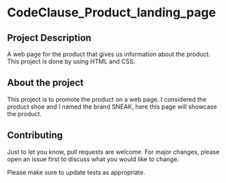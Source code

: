 # CodeClause_Product_landing_page

## Project Description

A web page for the product that gives us information about the product.
This project is done by using HTML and CSS. 
## About the project
This project is to promote the product on a web page.
I considered the product shoe and I named the brand SNEAK, here this page 
will showcase the product.

## Contributing

Just to let you know, pull requests are welcome. For major changes, please open an issue first
to discuss what you would like to change.

Please make sure to update tests as appropriate.


